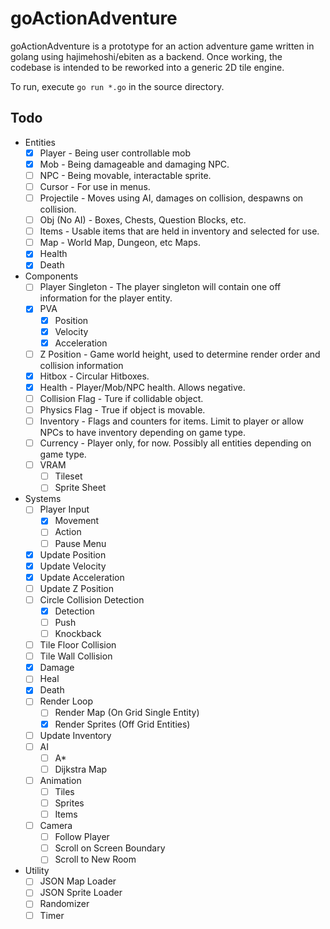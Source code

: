 # goActionAdventure

goActionAdventure is a prototype for an action adventure game written in golang using hajimehoshi/ebiten as a backend. Once working, the codebase is intended to be reworked into a generic 2D tile engine.

To run, execute `go run *.go` in the source directory.

## Todo

- Entities
  - [x] Player - Being user controllable mob
  - [x] Mob - Being damageable and damaging NPC.
  - [ ] NPC - Being movable, interactable sprite.
  - [ ] Cursor - For use in menus.
  - [ ] Projectile - Moves using AI, damages on collision, despawns on collision.
  - [ ] Obj (No AI) - Boxes, Chests, Question Blocks, etc.
  - [ ] Items - Usable items that are held in inventory and selected for use.
  - [ ] Map - World Map, Dungeon, etc Maps.
  - [x] Health
  - [x] Death

- Components
  - [ ] Player Singleton - The player singleton will contain one off information for the player entity.  
  - [x] PVA
    - [x] Position
    - [x] Velocity
    - [x] Acceleration
  - [ ] Z Position - Game world height, used to determine render order and collision information
  - [x] Hitbox - Circular Hitboxes.
  - [x] Health - Player/Mob/NPC health. Allows negative.
  - [ ] Collision Flag - Ture if collidable object.
  - [ ] Physics Flag - True if object is movable.
  - [ ] Inventory - Flags and counters for items. Limit to player or allow NPCs to have inventory depending on game type.
  - [ ] Currency - Player only, for now. Possibly all entities depending on game type.
  - [ ] VRAM
    - [ ] Tileset
    - [ ] Sprite Sheet
- Systems
  - [ ] Player Input
    - [x] Movement
    - [ ] Action
    - [ ] Pause Menu
  - [x] Update Position
  - [x] Update Velocity
  - [x] Update Acceleration
  - [ ] Update Z Position
  - [ ] Circle Collision Detection
    - [x] Detection
    - [ ] Push
    - [ ] Knockback
  - [ ] Tile Floor Collision
  - [ ] Tile Wall Collision
  - [x] Damage
  - [ ] Heal
  - [x] Death
  - [ ] Render Loop
    - [ ] Render Map (On Grid Single Entity)
    - [x] Render Sprites (Off Grid Entities)
  - [ ] Update Inventory
  - [ ] AI
    - [ ] A*
    - [ ] Dijkstra Map
  - [ ] Animation
    - [ ] Tiles
    - [ ] Sprites
    - [ ] Items
  - [ ] Camera
    - [ ] Follow Player
    - [ ] Scroll on Screen Boundary
    - [ ] Scroll to New Room
- Utility
  - [ ] JSON Map Loader
  - [ ] JSON Sprite Loader
  - [ ] Randomizer
  - [ ] Timer
